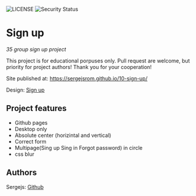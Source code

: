 ![LICENSE](https://img.shields.io/badge/license-MIT-blue.svg?style=flat-square)
![Security Status](https://img.shields.io/security-headers?label=Security&url=https%3A%2F%2Fgithub.com&style=flat-square)

# Sign up

_35 group sign up project_

This project is for educational porpuses only. Pull request are welcome, but priority for project authors! Thank you for your cooperation!

Site published at: https://sergejsrom.github.io/10-sign-up/

Design: [Sign up](https://cdn.discordapp.com/attachments/648536139677958156/648860801997996052/day1dr.png)

## Project features

-   Github pages
-   Desktop only
-   Absolute center (horizintal and vertical)
-   Correct form
-   Multipage(Sing up
    Sing in
    Forgot password) in circle
-   css blur

## Authors

Sergejs: [Github](https://github.com/SergejsRom)